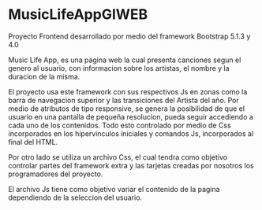 # MusicLifeAppGIWEB

Proyecto Frontend desarrollado por medio del framework Bootstrap 5.1.3 y 4.0

Music Life App, es una pagina web la cual presenta canciones segun el genero al usuario, con informacion sobre los artistas, el nombre y la duracion de la misma.

El proyecto usa este framework con sus respectivos Js en zonas como la barra de navegacion superior y las transiciones del Artista del año.
Por medio de atributos de tipo responsive, se genera la posibilidad de que el usuario en una pantalla de pequeña resolucion, pueda seguir accediendo a cada uno de los contenidos. Todo esto controlado por medio de Css incorporados en los hipervinculos iniciales y comandos Js, incorporados al final del HTML.

Por otro lado se utiliza un archivo Css, el cual tendra como objetivo controlar partes del framework extra y las tarjetas creadas por nosotros los programadores del proyecto.

El archivo Js tiene como objetivo variar el contenido de la pagina dependiendo de la seleccion del usuario.
